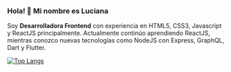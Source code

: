 ### Hola! 👋 Mi nombre es Luciana

Soy **Desarrolladora Frontend** con experiencia en HTML5, CSS3, Javascript y ReactJS principalmente. Actualmente continúo aprendiendo ReactJS, mientras conozco nuevas tecnologías como NodeJS con Express, GraphQL, Dart y Flutter.

[![Top Langs](https://github-readme-stats.vercel.app/api/top-langs/?username=arevalolucianadg&theme=material-palenight&hide=html,css&langs_count=4)](https://github.com/arevalolucianadg?tab=repositories)

<!-- [![Top Langs](https://github-readme-stats.vercel.app/api/top-langs/?username=arevalolucianadg&theme=material-palenight&hide=html,css&langs_count=10)](https://github.com/arevalolucianadg?tab=repositories) -->

<!--
**arevalolucianadg/arevalolucianadg** is a ✨ _special_ ✨ repository because its `README.md` (this file) appears on your GitHub profile.

Here are some ideas to get you started:

- 🔭 I’m currently working on ...
- 🌱 I’m currently learning ...
- 👯 I’m looking to collaborate on ...
- 🤔 I’m looking for help with ...
- 💬 Ask me about ...
- 📫 How to reach me: ...
- 😄 Pronouns: ...
- ⚡ Fun fact: ...
-->
